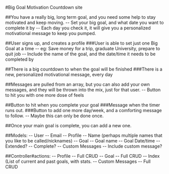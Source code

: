 #Big Goal Motivation Countdown site

##You have a really big, long term goal, and you need some help to stay motivated and keep moving.
	-- Set your big goal, and what date you want to complete it by
	-- Each day you check it, it will give you a personalized motivational message to keep you pumped.

##User signs up, and creates a profile
###User is able to set just one Big Goal at a time
	-- eg: Save money for a trip, graduate University, prepare to quit job
	-- Include the name of the goal, and the date/time it needs to be completed by

##There is a big countdown to when the goal will be finished
###There is a new, personalized motivational message, every day

##Messages are pulled from an array, but you can also add your own messages, and they will be thrown into the mix, just for that user.
	-- Button to hit you with one more dose of feels

##Button to hit when you complete your goal
###Message when the timer runs out.
###Button to add one more day/week, and a comforting message to follow.
	-- Maybe this can only be done once.

##Once your main goal is complete, you can add a new one.

##Models:
	-- User
    -- Email
	-- Profile
    -- Name (perhaps multiple names that you like to be called/nicknames)
	-- Goal
    -- Goal name
    -- Goal Date/time
    -- Extended?
    -- Complete?
	-- Custom Messages
    -- Include custom message?

##Controller#actions:
	-- Profile
    -- Full CRUD
	-- Goal
    -- Full CRUD
    -- Index (List of current and past goals, with stats.
	-- Custom Messages
    -- Full CRUD